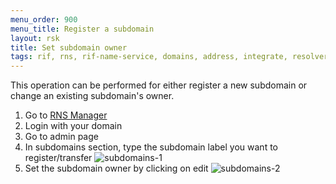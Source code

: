 ```yaml
---
menu_order: 900
menu_title: Register a subdomain
layout: rsk
title: Set subdomain owner
tags: rif, rns, rif-name-service, domains, address, integrate, resolver, node, sdk, libraries, infrastructure, protocols, mvp, design, rbtc, defi, decentralized, quick-start, guides, tutorial, networks, dapps, tools, rootstock, rsk, ethereum, smart-contracts, install, get-started, how-to, mainnet, testnet, contracts, wallets, web3, crypto
---
```


This operation can be performed for either register a new subdomain or change an existing subdomain's owner.

1. Go to [RNS Manager](https://manager.rns.rifos.org)
2. Login with your domain
3. Go to admin page
4. In subdomains section, type the subdomain label you want to register/transfer
  ![subdomains-1](/assets/img/rns/subdomains-1.png)
5. Set the subdomain owner by clicking on edit
  ![subdomains-2](/assets/img/rns/subdomains-2.png)
